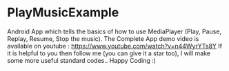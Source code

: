 # PlayMusicExample
Android App which tells the basics of how to use MediaPlayer (Play, Pause, Replay, Resume, Stop the music).
The Complete App demo video is available on youtube : https://www.youtube.com/watch?v=n44WyrYTs8Y
 If it is helpful to you then follow me (you can give it a star too), I will make some more useful standard codes.. Happy Coding :)
